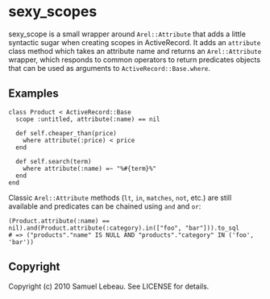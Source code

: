 sexy_scopes
===========

sexy_scope is a small wrapper around `Arel::Attribute` that adds a little syntactic
sugar when creating scopes in ActiveRecord.
It adds an `attribute` class method which takes an attribute name and returns an 
`Arel::Attribute` wrapper, which responds to common operators to return predicates
objects that can be used as arguments to `ActiveRecord::Base.where`.

Examples
--------

    class Product < ActiveRecord::Base
      scope :untitled, attribute(:name) == nil
      
      def self.cheaper_than(price)
        where attribute(:price) < price
      end
      
      def self.search(term)
        where attribute(:name) =~ "%#{term}%"
      end
    end

Classic `Arel::Attribute` methods (`lt`, `in`, `matches`, `not`, etc.) are still available
and predicates can be chained using `and` and `or`:

    (Product.attribute(:name) == nil).and(Product.attribute(:category).in(["foo", "bar"])).to_sql
    # => ("products"."name" IS NULL AND "products"."category" IN ('foo', 'bar'))

Copyright
---------

Copyright (c) 2010 Samuel Lebeau. See LICENSE for details.
